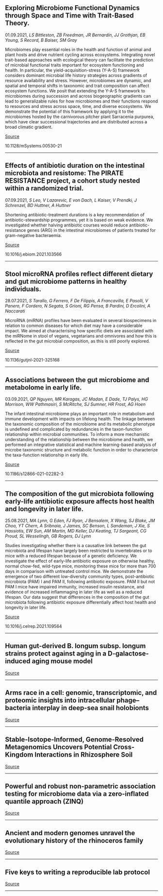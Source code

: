 ## Exploring Microbiome Functional Dynamics through Space and Time with Trait-Based Theory.
 01.09.2021, _LS Bittleston, ZB Freedman, JR Bernardin, JJ Grothjan, EB Young, S Record, B Baiser, SM Gray_


Microbiomes play essential roles in the health and function of animal and plant hosts and drive nutrient cycling across ecosystems. Integrating novel trait-based approaches with ecological theory can facilitate the prediction of microbial functional traits important for ecosystem functioning and health. In particular, the yield-acquisition-stress (Y-A-S) framework considers dominant microbial life history strategies across gradients of resource availability and stress. However, microbiomes are dynamic, and spatial and temporal shifts in taxonomic and trait composition can affect ecosystem functions. We posit that extending the Y-A-S framework to microbiomes during succession and across biogeographic gradients can lead to generalizable rules for how microbiomes and their functions respond to resources and stress across space, time, and diverse ecosystems. We demonstrate the potential of this framework by applying it to the microbiomes hosted by the carnivorous pitcher plant Sarracenia purpurea, which have clear successional trajectories and are distributed across a broad climatic gradient.

[Source](https://journals.asm.org/doi/10.1128/mSystems.00530-21)

10.1128/mSystems.00530-21

---

## Effects of antibiotic duration on the intestinal microbiota and resistome: The PIRATE RESISTANCE project, a cohort study nested within a randomized trial.
 07.09.2021, _S Leo, V Lazarevic, E von Dach, L Kaiser, V Prendki, J Schrenzel, BD Huttner, A Huttner_


Shortening antibiotic-treatment durations is a key recommendation of antibiotic-stewardship programmes, yet it is based on weak evidence. We investigated whether halving antibiotic courses would reduce antibiotic-resistance genes (ARG) in the intestinal microbiomes of patients treated for gram-negative bacteraemia.

[Source](https://www.thelancet.com/journals/ebiom/article/PIIS2352-3964(21)00359-5/fulltext)

10.1016/j.ebiom.2021.103566

---

## Stool microRNA profiles reflect different dietary and gut microbiome patterns in healthy individuals.
 28.07.2021, _S Tarallo, G Ferrero, F De Filippis, A Francavilla, E Pasolli, V Panero, F Cordero, N Segata, S Grioni, RG Pensa, B Pardini, D Ercolini, A Naccarati_


MicroRNA (miRNA) profiles have been evaluated in several biospecimens in relation to common diseases for which diet may have a considerable impact. We aimed at characterising how specific diets are associated with the miRNome in stool of vegans, vegetarians and omnivores and how this is reflected in the gut microbial composition, as this is still poorly explored.

[Source](https://gut.bmj.com/content/early/2021/07/27/gutjnl-2021-325168)

10.1136/gutjnl-2021-325168

---

## Associations between the gut microbiome and metabolome in early life.
 03.09.2021, _QP Nguyen, MR Karagas, JC Madan, E Dade, TJ Palys, HG Morrison, WW Pathmasiri, S McRitche, SJ Sumner, HR Frost, AG Hoen_


The infant intestinal microbiome plays an important role in metabolism and immune development with impacts on lifelong health. The linkage between the taxonomic composition of the microbiome and its metabolic phenotype is undefined and complicated by redundancies in the taxon-function relationship within microbial communities. To inform a more mechanistic understanding of the relationship between the microbiome and health, we performed an integrative statistical and machine learning-based analysis of microbe taxonomic structure and metabolic function in order to characterize the taxa-function relationship in early life.

[Source](https://bmcmicrobiol.biomedcentral.com/articles/10.1186/s12866-021-02282-3)

10.1186/s12866-021-02282-3

---

## The composition of the gut microbiota following early-life antibiotic exposure affects host health and longevity in later life.
 25.08.2021, _MA Lynn, G Eden, FJ Ryan, J Bensalem, X Wang, SJ Blake, JM Choo, YT Chern, A Sribnaia, J James, SC Benson, L Sandeman, J Xie, S Hassiotis, EW Sun, AM Martin, MD Keller, DJ Keating, TJ Sargeant, CG Proud, SL Wesselingh, GB Rogers, DJ Lynn_


Studies investigating whether there is a causative link between the gut microbiota and lifespan have largely been restricted to invertebrates or to mice with a reduced lifespan because of a genetic deficiency. We investigate the effect of early-life antibiotic exposure on otherwise healthy, normal chow-fed, wild-type mice, monitoring these mice for more than 700 days in comparison with untreated control mice. We demonstrate the emergence of two different low-diversity community types, post-antibiotic microbiota (PAM) I and PAM II, following antibiotic exposure. PAM II but not PAM I mice have impaired immunity, increased insulin resistance, and evidence of increased inflammaging in later life as well as a reduced lifespan. Our data suggest that differences in the composition of the gut microbiota following antibiotic exposure differentially affect host health and longevity in later life.

[Source](https://www.cell.com/cell-reports/fulltext/S2211-1247(21)00998-0)

10.1016/j.celrep.2021.109564

---

## Human gut-derived B. longum subsp. longum strains protect against aging in a D-galactose-induced aging mouse model 

[Source](https://microbiomejournal.biomedcentral.com/articles/10.1186/s40168-021-01108-8#Sec2)

---

## Arms race in a cell: genomic, transcriptomic, and proteomic insights into intracellular phage–bacteria interplay in deep-sea snail holobionts 

[Source](https://microbiomejournal.biomedcentral.com/articles/10.1186/s40168-021-01099-6)

---

## Stable-Isotope-Informed, Genome-Resolved Metagenomics Uncovers Potential Cross-Kingdom Interactions in Rhizosphere Soil 

[Source](https://journals.asm.org/doi/10.1128/mSphere.00085-21)

---

## Powerful and robust non-parametric association testing for microbiome data via a zero-inflated quantile approach (ZINQ)

[Source](https://microbiomejournal.biomedcentral.com/articles/10.1186/s40168-021-01129-3)

---

## Ancient and modern genomes unravel the evolutionary history of the rhinoceros family

[Source](https://www.cell.com/cell/fulltext/S0092-8674(21)00891-6)

---

## Five keys to writing a reproducible lab protocol

[Source](https://www.nature.com/articles/d41586-021-02428-3)

---


